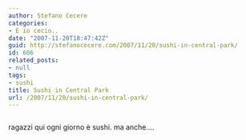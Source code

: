 ```yaml
---
author: Stefano Cecere
categories:
- E io cecio..
date: "2007-11-20T18:47:42Z"
guid: http://stefanocecere.com/2007/11/20/sushi-in-central-park/
id: 606
related_posts:
- null
tags:
- sushi
title: Sushi in Central Park
url: /2007/11/20/sushi-in-central-park/
---
```


<div>
  <a href="http://www.flickr.com/photos/krur/2044756538/" title="photo sharing"><img src="http://farm3.static.flickr.com/2271/2044756538_f24af8ba49.jpg" alt="" /></a>
</div>

ragazzi qui ogni giorno è sushi. ma anche&#8230;.